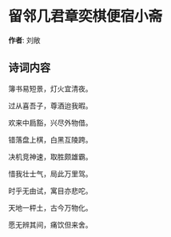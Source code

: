 # 留邻几君章奕棋便宿小斋

**作者**: 刘敞

## 诗词内容

簿书易短景，灯火宜清夜。

过从喜吾子，尊酒迨我暇。

欢来中扃豁，兴尽外物借。

错落盘上棋，白黑互陵跨。

决机竞神速，取胜颇雄霸。

惜我壮士气，局此万里驾。

时乎无由试，寓目亦悲咜。

天地一枰土，古今万物化。

愿无辨其间，痛饮但来舍。

